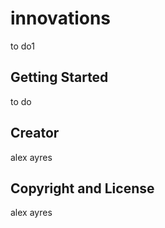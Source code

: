 # innovations

to do1

## Getting Started

to do

## Creator

alex ayres
## Copyright and License

alex ayres